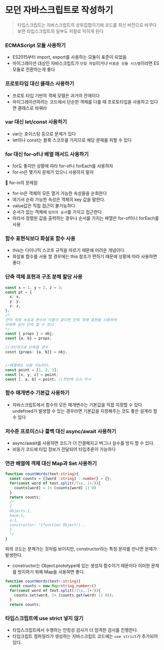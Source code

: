 # 모던 자바스크립트로 작성하기

> 타입스크립트는 자바스크립트의 상위집합이기에 코드를 최신 버전으로 바꾸다 보면 타입스크립트의 일부도 저절로 익히게 된다

### ECMAScript 모듈 사용하기

- ES2015부터 import, export를 사용하는 모듈이 표준이 되었음
- 마이그레이션 대상인 자바스크립트가 `단일 파일`이거나 `비표준 모듈 시스템`이라면 ES모듈로 전환하는게 좋다

### 프로토타입 대신 클래스 사용하기

- 프로토 타입 기반의 객체 모델은 과거의 잔재이다
- 마이그레이션하려는 코드에서 단순한 객체를 다룰 때 프로토타입을 사용하고 있다면 클래스로 바꿔라

### var 대신 let/const 사용하기

- var는 호이스팅 등으로 문제가 있다
- let이나 const는 블록 스코프를 가지므로 해당 문제를 피할 수 있다

### for 대신 for-of나 배열 메서드 사용하기

- for도 좋지만 상황에 따라 for-of나 forEach를 사용하자
- for-in은 몇가지 문제가 있으니 사용하지 말자

👀 for-in의 문제점

- for-in은 객체의 모든 열거 가능한 속성들을 순회한다
- 여기서 순회 가능한 속성은 객체의 key 값을 말한다.
- value값은 직접 접근이 불가능하다
- 순서가 없는 객체에 `임의의 순서`를 가지고 접근한다
- 따라서 정렬된 값을 출력하는 경우나 순서를 가지는 배열은 for-of이나 forEach를 사용

### 함수 표현식보다 화살표 함수 사용

- this는 다이나믹 스코프 규칙을 따르기 때문에 어려운 개념이다.
- 화살표 함수를 사용 할 경우에는 this 참조가 편하기 때문에 상황에 따라 사용하면 좋다

### 단축 객체 표현과 구조 분해 할당 사용

```ts
const x = 1, y = 2, z = 3;
const pt = {
  x: x,
  y: y,
  z: z,
};
/*
만약 객체 속성과 변수의 이름이 같다면 단축 객체 표현을 사용하여
아래와 같이 단축 할 수 있다
*/
const { props } = obj;
const {a, b} = props;

//극단적으로 단축할 경우
cosnt {props: {a, b}} = obj;


//배열에도 사용 가능하다.
const point = [1, 2, 3];
const [x, y, z] = point;
const [, a, b] = point; //첫번재 요소 무시
```

### 함수 매개변수 기본값 사용하기

- 자바스크립트에서 함수의 모든 매개변수는 기본값을 직접 지정할 수 있다. undefined가 발생할 수 있는 경우라면 기본값을 지정해주는 것도 좋은 설계라 할 수 있다

### 저수준 프로미스나 콜백 대신 async/await 사용하기

- async/await를 사용하면 코드가 더 간결해지고 버그나 실수를 방지 할 수 있다.
- 비동기 코드에 타입 정보가 전달되어 타입추론이 가능하다

### 연관 배열에 객체 대신 Map과 Set 사용하기

```ts
function countWords(text:string){
  const counts = {[word :string] : number} = {};
  for(const word of text.split(/[\s,.]+/)){
    counts[word] = 1+ (counts[word] || 0)
  }
  return counts;
  /*
  {
  Objects:1,
  have:1,
  a:1,
  constructor: "1function Object()...
  }
  */
}
```

위의 코드는 문제가는 것처럼 보이지만, constructor라는 특정 문자를 만나면 문제가 발생한다.

- constructor는 Object.prototype에 있는 생성자 함수이기 때문이다
  이러한 문제를 방지하기 위해 Map을 사용하면 좋다.

```ts
function countWords(text<:string){
  const counts = new Map<string,number>()
  for(const word of text.split(/[\s,.]+/)){
    counts.set(word, 1+ (counts.get(word) || 0));
  }
  return counts;
```

### 타입스크립트에 use strict 넣지 않기

- 타입스크립트에서 수행하는 안정성 검사가 더 엄격한 검사를 진행한다.
- 타입크립트 컴파일러가 생성하는 자바스크립트 코드에는 `use strict`가 추가되어 있다.
